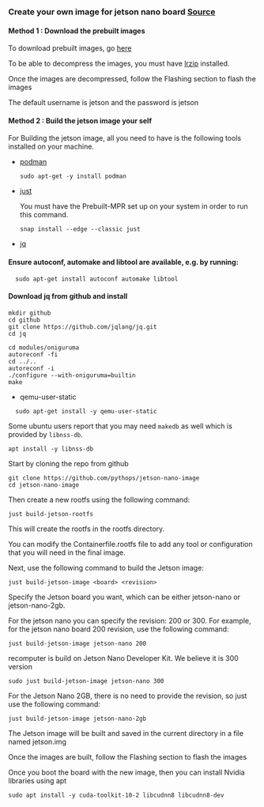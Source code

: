 ### Create your own image for jetson nano board [Source](https://pythops.com/post/create-your-own-image-for-jetson-nano-board.html)


#### Method 1 : Download the prebuilt images
To download prebuilt images, go [here](https://github.com/pythops/jetson-nano-image/releases)

To be able to decompress the images, you must have [lrzip](https://github.com/ckolivas/lrzip) installed.

Once the images are decompressed, follow the Flashing section to flash the images 

The default username is jetson and the password is jetson

#### Method 2 : Build the jetson image your self

For Building the jetson image, all you need to have is the following tools installed on your machine.

- [podman](https://github.com/containers/podman/blob/main/install.md)
  ```
  sudo apt-get -y install podman
  ```
- [just](https://github.com/casey/just)

  You must have the Prebuilt-MPR set up on your system in order to run this command.
  ```
  snap install --edge --classic just
  ```
  
- [jq](https://github.com/jqlang/jq)

#### Ensure autoconf, automake and libtool are available, e.g. by running:
```
  sudo apt-get install autoconf automake libtool  
```

#### Download jq from github and install 
```
mkdir github		
cd github		
git clone https://github.com/jqlang/jq.git		
cd jq

cd modules/oniguruma
autoreconf -fi
cd ../..
autoreconf -i
./configure --with-oniguruma=builtin
make
```
  
- qemu-user-static
```  
  sudo apt-get install -y qemu-user-static
```

Some ubuntu users report that you may need `makedb` as well which is provided by `libnss-db`.
```
apt install -y libnss-db
```

Start by cloning the repo from github
```
git clone https://github.com/pythops/jetson-nano-image
cd jetson-nano-image
```

Then create a new rootfs using the following command:
```
just build-jetson-rootfs
```
This will create the rootfs in the rootfs directory.

You can modify the Containerfile.rootfs file to add any tool or configuration that you will need in the final image.

Next, use the following command to build the Jetson image:
```
just build-jetson-image <board> <revision>
```

Specify the Jetson board you want, which can be either jetson-nano or jetson-nano-2gb.

For the jetson nano you can specify the revision: 200 or 300. For example, for the jetson nano board 200 revision, use the following command:
```
just build-jetson-image jetson-nano 200
```

recomputer is build on Jetson Nano Developer Kit. We believe it is 300 version

```
sudo just build-jetson-image jetson-nano 300
```


For the Jetson Nano 2GB, there is no need to provide the revision, so just use the following command:
```
just build-jetson-image jetson-nano-2gb
```
The Jetson image will be built and saved in the current directory in a file named jetson.img

Once the images are built, follow the Flashing section to flash the images 



Once you boot the board with the new image, then you can install Nvidia libraries using apt
```
sudo apt install -y cuda-toolkit-10-2 libcudnn8 libcudnn8-dev
```
